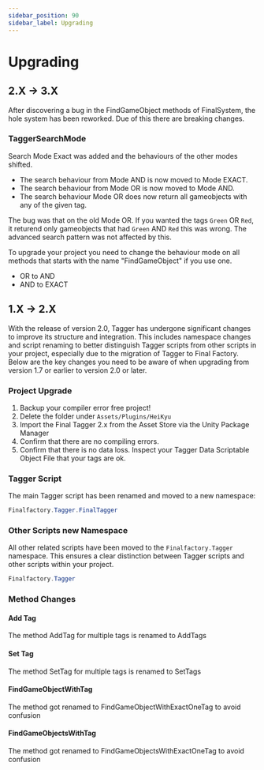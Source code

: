 ```yaml
---
sidebar_position: 90
sidebar_label: Upgrading
---
```


# Upgrading



## 2.X -> 3.X

After discovering a bug in the FindGameObject methods of FinalSystem, the hole system has been reworked.
Due of this there are breaking changes.

### TaggerSearchMode

Search Mode Exact was added and the behaviours of the other modes shifted.

- The search behaviour from Mode AND is now moved to Mode EXACT.
- The search behaviour from Mode OR is now moved to Mode AND.
- The search behaviour Mode OR does now return all gameobjects with any of the given tag.

The bug was that on the old Mode OR. If you wanted the tags `Green` OR `Red`, it returend only gameobjects that had `Green` AND `Red` this was wrong. The advanced search pattern was not affected by this.

To upgrade your project you need to change the behaviour mode on all methods that starts with the name "FindGameObject" if you use one.

- OR to AND
- AND to EXACT

## 1.X -> 2.X

With the release of version 2.0, Tagger has undergone significant changes to improve its structure and integration. This includes namespace changes and script renaming to better distinguish Tagger scripts from other scripts in your project, especially due to the migration of Tagger to Final Factory. Below are the key changes you need to be aware of when upgrading from version 1.7 or earlier to version 2.0 or later.

### Project Upgrade

1. Backup your compiler error free project!
2. Delete the folder under `Assets/Plugins/HeiKyu`
3. Import the Final Tagger 2.x from the Asset Store via the Unity Package Manager
4. Confirm that there are no compiling errors.
5. Confirm that there is no data loss. Inspect your Tagger Data Scriptable Object File that your tags are ok.


### Tagger Script

The main Tagger script has been renamed and moved to a new namespace:

```csharp
Finalfactory.Tagger.FinalTagger
```

###  Other Scripts new Namespace

All other related scripts have been moved to the `Finalfactory.Tagger` namespace. This ensures a clear distinction between Tagger scripts and other scripts within your project.

```csharp
Finalfactory.Tagger
```

### Method Changes

#### Add Tag
The method AddTag for multiple tags is renamed to AddTags
#### Set Tag
The method SetTag for multiple tags is renamed to SetTags

#### FindGameObjectWithTag
The method got renamed to FindGameObjectWithExactOneTag to avoid confusion

#### FindGameObjectsWithTag
The method got renamed to FindGameObjectsWithExactOneTag to avoid confusion

